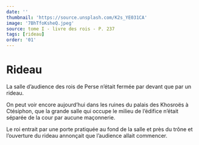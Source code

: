 ```yaml
---
date: ''
thumbnail: 'https://source.unsplash.com/K2s_YE031CA'
image: '7BhTfoKsheQ.jpeg'
source: tome I - livre des rois - P. 237
tags: [rideau]
order: '01'
---
```


# Rideau

La salle d’audience des rois de Perse n’était fermée par devant que par un rideau.

On peut voir encore aujourd’hui dans les ruines du palais des Khosroës à Ctésiphon, que la grande salle qui occupe le milieu de l’édifice n’était séparée de la cour par aucune maçonnerie.

Le roi entrait par une porte pratiquée au fond de la salle et près du trône et l’ouverture du rideau annonçait que l’audience allait commencer.
